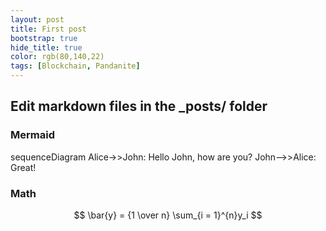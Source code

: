 ```yaml
---
layout: post
title: First post
bootstrap: true
hide_title: true
color: rgb(80,140,22)
tags: [Blockchain, Pandanite]
---
```


## Edit markdown files in the _posts/ folder

### Mermaid 
<div class="mermaid">
sequenceDiagram
    Alice->>John: Hello John, how are you?
    John-->>Alice: Great!
</div>

### Math

$$
  \bar{y} = {1 \over n} \sum_{i = 1}^{n}y_i
$$